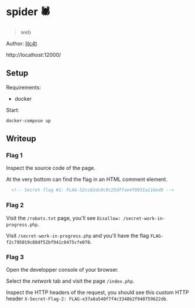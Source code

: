 # spider 🕷

> web

Author: [lilc4t](https://github.com/masterT)

http://localhost:12000/

## Setup

Requirements:
- docker

Start:

```shell
docker-compose up
```

## Writeup

### Flag 1

Inspect the source code of the page.

At the very bottom can find the flag in an HTML comment element.

```html  
  <!-- Secret flag #1: FLAG-52cc82dc0c9c25dffae4f0031a116ed9 -->
```

### Flag 2

Visit the `/robots.txt` page, you'll see `Disallow: /secret-work-in-progress.php`.

Visit `/secret-work-in-progress.php` and you'll have the flag `FLAG-f2c795019c88df52bf941c0475cfe070`.

### Flag 3

Open the developper console of your browser.

Select the _network_ tab and visit the page `/index.php`.

Inspect the HTTP headers of the request, you should see this custom HTTP header `X-Secret-Flag-2: FLAG-e37a8a540f7f4c3348b2f940759622db`.
